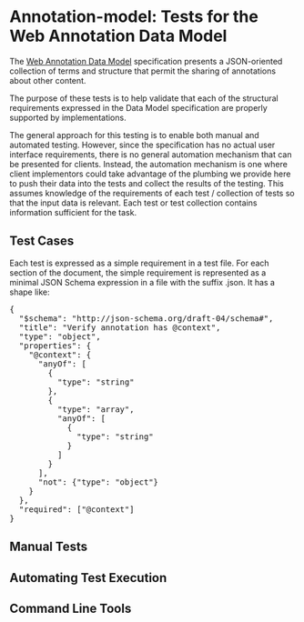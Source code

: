 Annotation-model: Tests for the Web Annotation Data Model
=========================================================

The [Web Annotation Data Model](https://www.w3.org/TR/annotation-model)
specification presents a JSON-oriented collection of terms and structure that 
permit the sharing of annotations about other content.

The purpose of these tests is to help validate that each of the structural requirements expressed
in the Data Model specification are properly supported by implementations.

The general approach for this testing is to enable both manual and automated testing. However, since
the specification has no actual user interface requirements, there is no general automation mechanism
that can be presented for clients.  Instead, the automation mechanism is one where client
implementors could take advantage of the plumbing we provide here to push their data into the tests
and collect the results of the testing.  This assumes knowledge of the requirements of each test /
collection of tests so that the input data is relevant.  Each test or test collection contains
information sufficient for the task.

Test Cases
----------

Each test is expressed as a simple requirement in a test file.  For each section of the document, the
simple requirement is represented as a minimal JSON Schema expression in a file
with the suffix .json. It has a shape like:

<pre>
{
  "$schema": "http://json-schema.org/draft-04/schema#",
  "title": "Verify annotation has @context",
  "type": "object",
  "properties": {
    "@context": {
      "anyOf": [
        {
          "type": "string"
        },
        {
          "type": "array",
          "anyOf": [
            {
              "type": "string"
            }
          ]
        }
      ],
      "not": {"type": "object"}
    }
  },
  "required": ["@context"]
}
</pre>

Manual Tests
------------




Automating Test Execution
-------------------------


Command Line Tools
------------------
